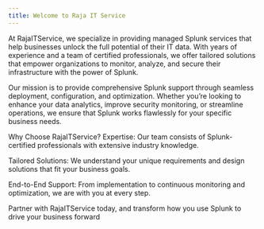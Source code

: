 ```yaml
---
title: Welcome to Raja IT Service
---
```


At RajaITService, we specialize in providing managed Splunk services that help businesses unlock the full potential of their IT data. With years of experience and a team of certified professionals, we offer tailored solutions that empower organizations to monitor, analyze, and secure their infrastructure with the power of Splunk.

Our mission is to provide comprehensive Splunk support through seamless deployment, configuration, and optimization. Whether you’re looking to enhance your data analytics, improve security monitoring, or streamline operations, we ensure that Splunk works flawlessly for your specific business needs.

Why Choose RajaITService?
Expertise: Our team consists of Splunk-certified professionals with extensive industry knowledge.

Tailored Solutions: We understand your unique requirements and design solutions that fit your business goals.

End-to-End Support: From implementation to continuous monitoring and optimization, we are with you at every step.

Partner with RajaITService today, and transform how you use Splunk to drive your business forward
